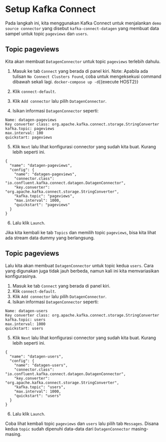 # Setup Kafka Connect

Pada langkah ini, kita menggunakan Kafka Connect untuk menjalankan `demo source connector` yang disebut `kafka-connect-datagen` yang membuat data sampel untuk topic `pageviews` dan `users`.

## Topic pageviews

Kita akan membuat `DatagenConnector` untuk topic `pageviews` terlebih dahulu.
1. Masuk ke tab `Connect` yang berada di panel kiri.
Note: Apabila ada tulisan `No Connect Clusters Found`, coba untuk mengeksekusi command dibawah sekali lagi.
`docker-compose up -d`{{execute HOST2}}

2. Klik `connect-default`.
3. Klik `Add connector` lalu pilih `DatagenConnector`.
4. Isikan informasi `DatagenConnector` seperti:
  ```
  Name: datagen-pageviews
  Key converter class: org.apache.kafka.connect.storage.StringConverter
  kafka.topic: pageviews
  max.interval: 100
  quickstart: pageviews
  ```
5. Klik `Next` lalu lihat konfigurasi connector yang sudah kita buat. Kurang lebih seperti ini.
```
{
  "name": "datagen-pageviews",
  "config": {
    "name": "datagen-pageviews",
    "connector.class": "io.confluent.kafka.connect.datagen.DatagenConnector",
    "key.converter": "org.apache.kafka.connect.storage.StringConverter",
    "kafka.topic": "pageviews",
    "max.interval": 1000,
    "quickstart": "pageviews"
  }
}
```
6. Lalu klik `Launch`.

Jika kita kembali ke tab `Topics` dan memilih topic `pageviews`, bisa kita lihat ada stream data dummy yang berlangsung.

## Topic pageviews

Lalu kita akan membuat `DatagenConnector` untuk topic kedua `users`. Cara yang digunakan juga tidak jauh berbeda, namun kali ini kita memvariasikan konfigurasinya.
1. Masuk ke tab `Connect` yang berada di panel kiri.
2. Klik `connect-default`.
3. Klik `Add connector` lalu pilih `DatagenConnector`.
4. Isikan informasi `DatagenConnector` seperti:
  ```
  Name: datagen-users
  Key converter class: org.apache.kafka.connect.storage.StringConverter
  kafka.topic: users
  max.interval: 1000
  quickstart: users
  ```
5. Klik `Next` lalu lihat konfigurasi connector yang sudah kita buat. Kurang lebih seperti ini.
```
{
  "name": "datagen-users",
  "config": {
    "name": "datagen-users",
    "connector.class": "io.confluent.kafka.connect.datagen.DatagenConnector",
    "key.converter": "org.apache.kafka.connect.storage.StringConverter",
    "kafka.topic": "users",
    "max.interval": 1000,
    "quickstart": "users"
  }
}
```
6. Lalu klik `Launch`.

Coba lihat kembali topic `pageviews` dan `users` lalu pilih tab `Messages`. Disana kedua `topic` sudah dipenuhi data-data dari `DatagenConnector` masing-masing.